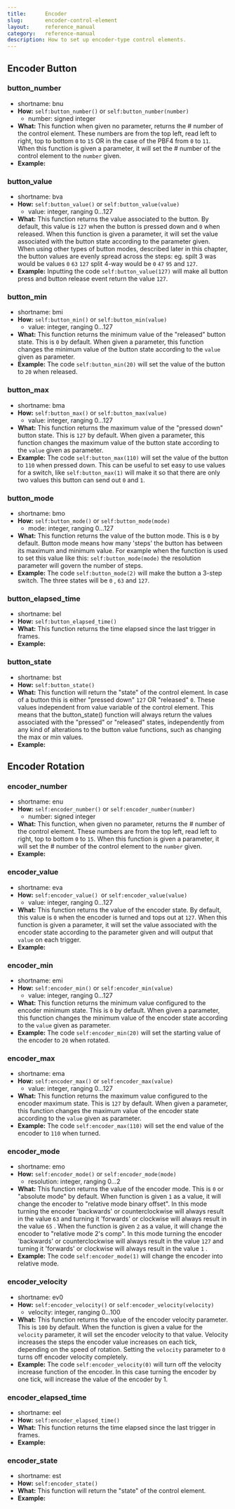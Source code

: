 ```yaml
---
title:      Encoder
slug:       encoder-control-element
layout:     reference_manual
category:   reference-manual
description: How to set up encoder-type control elements.
---
```


## Encoder Button

### button_number
- shortname: bnu
- **How:** `self:button_number()` or `self:button_number(number)`
  - number: signed integer
- **What:** This function when given no parameter, returns the # number of the control element. These numbers are from the top left, read left to right, top to bottom `0` to `15` OR in the case of the PBF4 from `0` to `11`. 
  When this function is given a parameter, it will set the # number of the control element to the `number` given.
- **Example:**


### button_value
- shortname: bva
- **How:** `self:button_value()` or `self:button_value(value)`
  - value: integer, ranging 0...127
- **What:** This function returns the value associated to the button. By default, this value is `127` when the button is pressed down and `0` when released.
  When this function is given a parameter, it will set the value associated with the button state according to the parameter given.
  When using other types of button modes, described later in this chapter, the button values are evenly spread across the steps: eg. spilt 3 was would be values `0` `63` `127` split 4-way would be `0` `47` `95` and `127`.
- **Example:** Inputting the code `self:button_value(127)` will make all button press and  button release event return the value `127`.


### button_min 
- shortname: bmi
- **How:** `self:button_min()` or `self:button_min(value)`
    - value: integer, ranging 0...127
- **What:** This function returns the minimum value of the "released" button state. This is `0` by default.
  When given a parameter, this function changes the minimum value of the button state according to the `value` given as parameter.
- **Example:** The code `self:button_min(20)` will set the value of the button to `20` when released.


### button_max
- shortname: bma
- **How:** `self:button_max()` or `self:button_max(value)`
    - value: integer, ranging 0...127
- **What:** This function returns the maximum value of the "pressed down" button state. This is `127` by default.
  When given a parameter, this function changes the maximum value of the button state according to the `value` given as parameter.
- **Example:** The code `self:button_max(110)` will set the value of the button to `110` when pressed down. This can be useful to set easy to use values for a switch, like `self:button_max(1)` will make it so that there are only two values this button can send out `0` and `1`.


### button_mode
- shortname: bmo
- **How:** `self:button_mode()` or `self:button_mode(mode)`
    - mode: integer, ranging 0...127
- **What:** This function returns the value of the button mode. This is `0` by default. Button mode means how many 'steps' the button has between its maximum and minimum value. For example when the function is used to set this value like this: `self:button_mode(mode)` the resolution parameter will govern the number of steps.
- **Example:** The code `self:button_mode(2)` will make the button a 3-step switch. The three states will be `0` , `63` and `127`.


### button_elapsed_time
- shortname: bel
- **How:** `self:button_elapsed_time()`
- **What:** This function returns the time elapsed since the last trigger in frames.
- **Example:**


### button_state
- shortname: bst
- **How:** `self:button_state()`
- **What:** This function will return the "state" of the control element. In case of a button this is either "pressed down" `127`  OR "released" `0`. These values independent from value variable of the control element. This means that the button_state() function will always return the values associated with the "pressed" or "released" states, independently from any kind of alterations to the button value functions, such as changing the max or min values.
- **Example:**



## Encoder Rotation

### encoder_number
- shortname: enu
- **How:** `self:encoder_number()` or `self:encoder_number(number)`
    - number: signed integer
- **What:** This function, when given no parameter, returns the # number of the control element. These numbers are from the top left, read left to right, top to bottom `0` to `15`. 
  When this function is given a parameter, it will set the # number of the control element to the `number` given.
- **Example:**


### encoder_value
- shortname: eva
- **How:** `self:encoder_value() `or `self:encoder_value(value)`
    - value: integer, ranging 0...127
- **What:**  This function returns the value of the encoder state. By default, this value is `0` when the encoder is turned and tops out at `127`.
  When this function is given a parameter, it will set the value associated with the encoder state according to the parameter given and will output that `value` on each trigger.
- **Example:** 


### encoder_min
- shortname: emi
- **How:** `self:encoder_min()` or `self:encoder_min(value)`
    - value: integer, ranging 0...127
- **What:** This function returns the minimum value configured to the encoder minimum state. This is `0` by default.
  When given a parameter, this function changes the minimum value of the encoder state according to the `value` given as parameter.
- **Example:** The code `self:encoder_min(20)` will set the starting value of the encoder to `20` when rotated.


### encoder_max
- shortname: ema
- **How:** `self:encoder_max()` or `self:encoder_max(value)`
    - value: integer, ranging 0...127
- **What:** This function returns the maximum value configured to the encoder maximum state. This is `127` by default.
  When given a parameter, this function changes the maximum value of the encoder state according to the `value` given as parameter.
- **Example:** The code `self:encoder_max(110)` will set the end value of the encoder to `110` when turned.


### encoder_mode
- shortname: emo
- **How:** `self:encoder_mode()` or `self:encoder_mode(mode)`
    - resolution: integer, ranging 0...2
- **What:** This function returns the value of the encoder mode. This is `0`  or "absolute mode" by default.
  When function is given `1` as a value, it will change the encoder to "relative mode binary offset". In this mode turning the encoder 'backwards' or counterclockwise will always result in the value `63` and turning it 'forwards' or clockwise will always result in the value `65` .
  When the function is given `2` as a value, it will change the encoder to "relative mode 2's comp". In this mode turning the encoder 'backwards' or counterclockwise will always result in the value `127` and turning it 'forwards' or clockwise will always result in the value `1` .
- **Example:** The code `self:encoder_mode(1)` will change the encoder into relative mode. 


### encoder_velocity
- shortname: ev0
- **How:** `self:encoder_velocity()` or `self:encoder_velocity(velocity)`
  - velocity: integer, ranging 0...100
- **What:** This function returns the value of the encoder velocity parameter. This is `100` by default. When the function is given a value for the `velocity` parameter, it will set  the encoder velocity to that value. Velocity increases the steps the encoder value increases on each tick, depending on the speed of rotation. Setting the `velocity` parameter to `0` turns off encoder velocity completely.
- **Example:**  The code `self:encoder_velocity(0)` will turn off the velocity increase function of the encoder. In this case turning the encoder by one tick, will increase the value of the encoder by 1. 


### encoder_elapsed_time
- shortname: eel
- **How:** `self:encoder_elapsed_time()`
- **What:** This function returns the time elapsed since the last trigger in frames.
- **Example:** 
### encoder_state
- shortname: est
- **How:** `self:encoder_state()`
- **What:** This function will return the "state" of the control element.
- **Example:** 